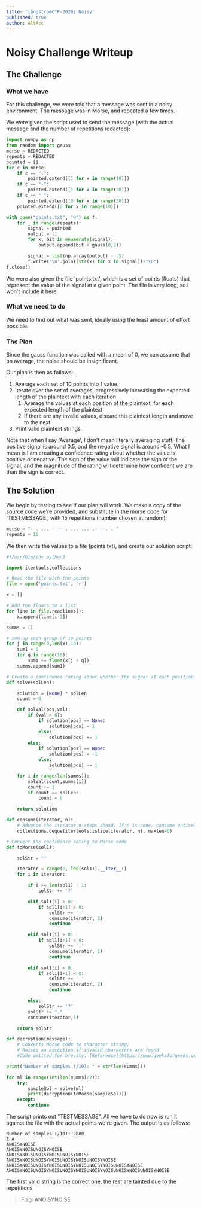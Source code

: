 ```yaml
---
title: '[ångstromCTF-2020] Noisy'
published: true
author: AltAcc
---
```


# Noisy Challenge Writeup

## The Challenge

### What we have
For this challenge, we were told that a message was sent in a noisy environment. The message was in Morse, and repeated a few times.

We were given the script used to send the message (with the actual message and the number of repetitions redacted):

```python
import numpy as np
from random import gauss
morse = REDACTED
repeats = REDACTED
pointed = []
for c in morse:
	if c == ".":
		pointed.extend([1 for x in range(10)])
	if c == "-":
		pointed.extend([1 for x in range(20)])
	if c == " ":
		pointed.extend([0 for x in range(20)])
	pointed.extend([0 for x in range(10)])

with open("points.txt", "w") as f:
	for _ in range(repeats):
		signal = pointed
		output = []
		for x, bit in enumerate(signal):
			output.append(bit + gauss(0,2))

		signal = list(np.array(output) - .5)
		f.write('\n'.join([str(x) for x in signal])+"\n")
f.close()
```

We were also given the file 'points.txt', which is a set of points (floats) that represent the value of the signal at a given point. The file is very long, so I won't include it here.

### What we need to do

We need to find out what was sent, ideally using the least amount of effort possible.


### The Plan

Since the gauss function was called with a mean of 0, we can assume that on average, the noise should be insignificant. 

Our plan is then as follows:

1. Average each set of 10 points into 1 value.
2. Iterate over the set of averages, progressively increasing the expected length of the plaintext with each iteration
	1. Average the values at each position of the plaintext, for each expected length of the plaintext
	2. If there are any invalid values, discard this plaintext length and move to the next
3. Print valid plaintext strings.

Note that when I say 'Average', I don't mean literally averaging stuff. The positive signal is around 0.5, and the negative signal is around -0.5. What I mean is I am creating a confidence rating about whether the value is positive or negative. The sign of the value will indicate the sign of the signal, and the magnitude of the rating will determine how confident we are than the sign is correct.

## The Solution

We begin by testing to see if our plan will work. We make a copy of the source code we're provided, and substitute in the morse code for 'TESTMESSAGE', with 15 repetitions (number chosen at random):

```python
morse = "- . ... - -- . ... ... .- --. . "
repeats = 15
```

We then write the values to a file (points.txt), and create our solution script:

```python
#!/usr/bin/env python3

import itertools,collections

# Read the file with the points
file = open('points.txt', 'r')

x = []

# Add the floats to a list
for line in file.readlines():
	x.append(line[:-1])

summs = []

# Sum up each group of 10 points
for j in range(0,len(x),10):
	sum1 = 0
	for q in range(10):
		sum1 += float(x[j + q])
	summs.append(sum1)

# Create a confidence rating about whether the signal at each position is positive or negative
def solve(solLen):

	solution = [None] * solLen
	count = 0

	def solVal(pos,val):
		if (val > 0):
			if solution[pos] == None:
				solution[pos] = 1
			else:
				solution[pos] += 1
		else:
			if solution[pos] == None:
				solution[pos] = -1
			else:
				solution[pos] -= 1

	for i in range(len(summs)):
		solVal(count,summs[i])
		count += 1
		if count == solLen:
			count = 0

	return solution

def consume(iterator, n):
	# Advance the iterator n-steps ahead. If n is none, consume entirely.
	collections.deque(itertools.islice(iterator, n), maxlen=0)

# Convert the confidence rating to Morse code
def toMorse(sol1):

	solStr = ""

	iterator = range(0, len(sol1)).__iter__()
	for i in iterator:

		if i >= len(sol1) - 1:
			solStr += '?'

		elif sol1[i] > 0:
			if sol1[i+1] > 0:
				solStr += '-'
				consume(iterator, 2)
				continue

		elif sol1[i] > 0:
			if sol1[i+1] < 0:
				solStr += '.'
				consume(iterator, 1)
				continue

		elif sol1[i] < 0:
			if sol1[i+1] < 0:
				solStr += ' '
				consume(iterator, 2)
				continue

		else:
			solStr += '?'
		solStr += "."
		consume(iterator,1)

	return solStr

def decryption(message):
	# Converts Morse code to character string.
	# Raises an exception if invalid characters are found
	#Code omitted for brevity. [Reference](https://www.geeksforgeeks.org/morse-code-translator-python/)

print("Number of samples (/10): " + str(len(summs)))

for ml in range(int(len(summs)/2)):
	try:
		sampleSol = solve(ml)
		print(decryption(toMorse(sampleSol)))
	except:
		continue
```

The script prints out "TESTMESSAGE". All we have to do now is run it against the file with the actual points we're given. The output is as follows:

	Number of samples (/10): 2880
	E A
	ANOISYNOISE
	ANOISYNOISUNOISYNOISE
	ANOISYNOISUNOISYNOISUNOISYNOISE
	ANOISYNOISUNOISYNOISUNOISYNOISUNOISYNOISE
	ANOISYNOISUNOISYNOISUNOISYNOISUNOISYNOISUNOISYNOISE
	ANOISYNOISUNOISYNOISUNOISYNOISUNOISYNOISUNOISYNOISUNOISYNOISE

The first valid string is the correct one, the rest are tainted due to the repetitions.

>Flag: ANOISYNOISE
